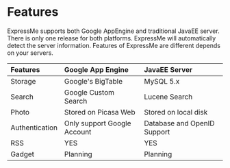 # Features #

ExpressMe supports both Google AppEngine and traditional JavaEE server. There is
only one release for both platforms. ExpressMe will automatically detect the
server information. Features of ExpressMe are different depends on your servers.

| **Features** | **Google App Engine** | **JavaEE Server** |
|:-------------|:----------------------|:------------------|
| Storage      | Google's BigTable     | MySQL 5.x         |
| Search       | Google Custom Search  | Lucene Search     |
| Photo        | Stored on Picasa Web  | Stored on local disk |
| Authentication | Only support Google Account | Database and OpenID Support |
| RSS          | YES                   | YES               |
| Gadget       | Planning              | Planning          |